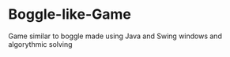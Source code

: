 # Boggle-like-Game
 Game similar to boggle made using Java and Swing windows and algorythmic solving
